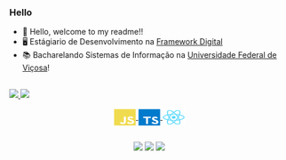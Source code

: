 ### Hello 

- 👋 Hello, welcome to my readme!!
- 🖥️ Estágiario de Desenvolvimento na [Framework Digital](https://www.frameworkdigital.com.br/)
- 📚 Bacharelando Sistemas de Informação na [Universidade Federal de Viçosa](https://www.ufv.br/)!


##

<div>
  <a href="https://github.com/herculesoliverr">
  <img height="180em" src="https://github-readme-stats.vercel.app/api?username=herculesoliverr&show_icons=true&count_private=true&theme=dracula&include_all_commits=true&count_private=true"/>
  <img height="180em" src="https://github-readme-stats.vercel.app/api/top-langs/?username=herculesoliverr&layout=compact&count_private=true&langs_count=7&theme=dracula"/>
</div>
<div style="display: inline_block" align="center"><br>
  <img align="center" alt="Js" height="30" width="40" src="https://raw.githubusercontent.com/devicons/devicon/master/icons/javascript/javascript-plain.svg">
  <img align="center" alt="Ts" height="30" width="40" src="https://raw.githubusercontent.com/devicons/devicon/master/icons/typescript/typescript-plain.svg">
  <img align="center" alt="React" height="30" width="40" src="https://raw.githubusercontent.com/devicons/devicon/master/icons/react/react-original.svg">
</div>
  
##
  
<div  align="center"> 
  <a href="https://www.instagram.com/herculesoliveir/" target="_blank"><img src="https://img.shields.io/badge/-Instagram-%23E4405F?style=for-the-badge&logo=instagram&logoColor=white" target="_blank"></a>
  <a href = "mailto:herculesoliveira@frwk.com.br"><img src="https://img.shields.io/badge/-Gmail-%23333?style=for-the-badge&logo=gmail&logoColor=white" target="_blank"></a>
  <a href="https://www.linkedin.com/in/hercules-oliveira-18599b1b0/" target="_blank"><img src="https://img.shields.io/badge/-LinkedIn-%230077B5?style=for-the-badge&logo=linkedin&logoColor=white" target="_blank"></a> 
 
</div>

<!--
**herculesoliverr/herculesoliverr** is a ✨ _special_ ✨ repository because its `README.md` (this file) appears on your GitHub profile.

Here are some ideas to get you started:

- 🔭 I’m currently working on ...
- 🌱 I’m currently learning ...
- 👯 I’m looking to collaborate on ...
- 🤔 I’m looking for help with ...
- 💬 Ask me about ...
- 📫 How to reach me: ...
- 😄 Pronouns: ...
- ⚡ Fun fact: ...
-->
